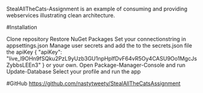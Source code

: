 StealAllTheCats-Assignment is an example of consuming and providing webservices illustrating clean architecture.

#Installation

Clone repository 
Restore NuGet Packages 
Set your connectionstring in appsettings.json
Manage user secrets and add the to the secrets.json file the apiKey
{
  "apiKey": "live_l9OHn9fSQku2PzL9yUzb3GU1npHpIfDvF64vR5Oy4CASU9Oo1MgcJsZybbsLEEn3"
}
or your own.
Open Package-Manager-Console and run Update-Database
Select your profile and run the app

#GitHub https://github.com/nastytweety/StealAllTheCatsAssignment
